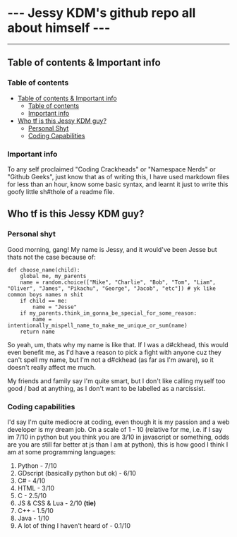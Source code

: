 # --- Jessy KDM's github repo all about himself ---

---

## Table of contents & Important info

### Table of contents
- [Table of contents & Important info](#table-of-contents--important-info)
  - [Table of contents](#table-of-contents)
  - [Important info](#important-info)
- [Who tf is this Jessy KDM guy?](#who-tf-is-this-jessy-kdm-guy)
   - [Personal Shyt](#personal-shyt)
   - [Coding Capabilities](#coding-capabilities)



### Important info

To any self proclaimed "Coding Crackheads" or "Namespace Nerds" or "Github Geeks", just know that as of writing this, I have used markdown files for less than an hour, know some basic syntax, and learnt it just to write this goofy little sh#thole of a readme file.


## Who tf is this Jessy KDM guy?

### Personal shyt

Good morning, gang! My name is Jessy, and it would've been Jesse but thats not the case because of:

```
def choose_name(child):
    global me, my_parents
    name = random.choice(["Mike", "Charlie", "Bob", "Tom", "Liam", "Oliver", "James", "Pikachu", "George", "Jacob", "etc"]) # yk like common boys names n shit
    if child == me:
        name = "Jesse"
    if my_parents.think_im_gonna_be_special_for_some_reason:
        name = intentionally_mispell_name_to_make_me_unique_or_sum(name)
    return name
```
So yeah, um, thats why my name is like that. If I was a d#ckhead, this would even benefit me, as I'd have a reason to pick a fight with anyone cuz they can't spell my name, but I'm not a d#ckhead (as far as I'm aware), so it doesn't really affect me much.

My friends and family say I'm quite smart, but I don't like calling myself too good / bad at anything, as I don't want to be labelled as a narcissist.

### Coding capabilities

I'd say I'm quite mediocre at coding, even though it is my passion and a web developer is my dream job. On a scale of 1 - 10 (relative for me, i.e. if I say im 7/10 in python but you think you are 3/10 in javascript or something, odds are you are still far better at js than I am at python), this is how good I think I am at some programming languages:

1. Python - 7/10
2. GDscript (basically python but ok) - 6/10
3. C# - 4/10
4. HTML - 3/10
5. C - 2.5/10
6. JS & CSS & Lua - 2/10 **(tie)**
7. C++ - 1.5/10
8. Java - 1/10
9. A lot of thing I haven't heard of - 0.1/10


